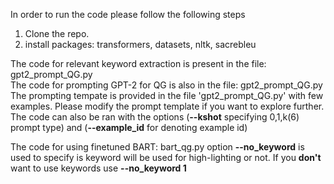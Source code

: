 In order to run the code please follow the following steps

1. Clone the repo.
2. install packages: transformers, datasets, nltk, sacrebleu

The code for relevant keyword extraction is present in the file: gpt2_prompt_QG.py <br>
The code for prompting GPT-2 for QG is also in the file: gpt2_prompt_QG.py <br>
The prompting tempate is provided in the file 'gpt2_prompt_QG.py' with few examples. Please modify the prompt template if you want to explore further. <br>
The code can also be ran with the options (**--kshot** specifying 0,1,k(6) prompt type) and (**--example_id** for denoting example id) <br>


The code for using finetuned BART: bart_qg.py
option **--no_keyword** is used to specify is keyword will be used for high-lighting or not. If you **don't** want to use keywords use **--no_keyword 1**
